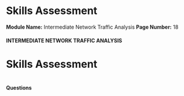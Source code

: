 <!--
 // Platform: Academy
// URL: https://academy.hackthebox.com/module/229/section/2509
// Platform Version: V1
// Module ID: 229
// Module Name: Intermediate Network Traffic Analysis
// Module Difficulty: Easy
// Section ID: 2509
// Section Title: Skills Assessment
// Page Title: Hack The Box - Academy
// Page Number: 18
-->

# Skills Assessment

**Module Name:** Intermediate Network Traffic Analysis **Page Number:** 18

#### 

#### INTERMEDIATE NETWORK TRAFFIC ANALYSIS

# Skills Assessment

# 

# 

#### Questions

####